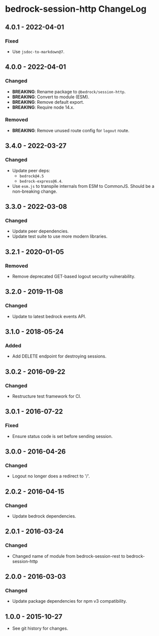 # bedrock-session-http ChangeLog

## 4.0.1 - 2022-04-01

### Fixed
- Use `jsdoc-to-markdown@7`.

## 4.0.0 - 2022-04-01

### Changed
- **BREAKING**: Rename package to `@bedrock/session-http`.
- **BREAKING**: Convert to module (ESM).
- **BREAKING**: Remove default export.
- **BREAKING**: Require node 14.x.

### Removed
- **BREAKING**: Remove unused route config for `logout` route.

## 3.4.0 - 2022-03-27

### Changed
- Update peer deps:
  - `bedrock@4.5`
  - `bedrock-express@6.4`.
- Use `esm.js` to transpile internals from ESM to CommonJS. Should be
  a non-breaking change.

## 3.3.0 - 2022-03-08

### Changed
- Update peer dependencies.
- Update test suite to use more modern libraries.

## 3.2.1 - 2020-01-05

### Removed
- Remove deprecated GET-based logout security vulnerability.

## 3.2.0 - 2019-11-08

### Changed
- Update to latest bedrock events API.

## 3.1.0 - 2018-05-24

### Added
- Add DELETE endpoint for destroying sessions.

## 3.0.2 - 2016-09-22

### Changed
- Restructure test framework for CI.

## 3.0.1 - 2016-07-22

### Fixed
- Ensure status code is set before sending session.

## 3.0.0 - 2016-04-26

### Changed
- Logout no longer does a redirect to '/'.

## 2.0.2 - 2016-04-15

### Changed
- Update bedrock dependencies.

## 2.0.1 - 2016-03-24

### Changed
- Changed name of module from bedrock-session-rest to bedrock-session-http

## 2.0.0 - 2016-03-03

### Changed
- Update package dependencies for npm v3 compatibility.

## 1.0.0 - 2015-10-27

- See git history for changes.
